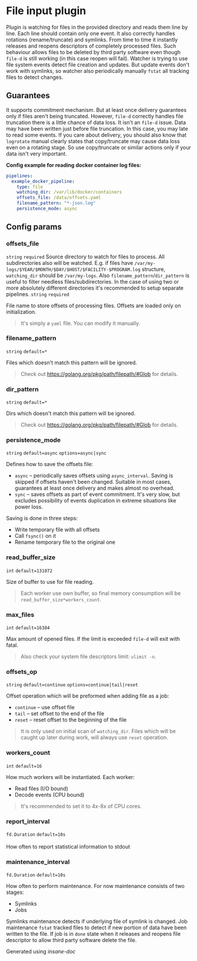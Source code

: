 # File input plugin
Plugin is watching for files in the provided directory and reads them line by line.
Each line should contain only one event. It also correctly handles rotations (rename/truncate) and symlinks.
From time to time it instantly releases and reopens descriptors of completely processed files.
Such behaviour allows files to be deleted by third party software even though `file-d` is still working (in this case reopen will fail).
Watcher is trying to use file system events detect file creation and updates.
But update events don't work with symlinks, so watcher also periodically manually `fstat` all tracking files to detect changes.


## Guarantees
It supports commitment mechanism. But at least once delivery guarantees only if files aren't being truncated.
However, `file-d` correctly handles file truncation there is a little chance of data loss.
It isn't an `file-d` issue. Data may have been written just before file truncation. In this case, you may late to read some events.
If you care about delivery, you should also know that `logrotate` manual clearly states that copy/truncate may cause data loss even on a rotating stage.
So use copy/truncate or similar actions only if your data isn't very important.


**Config example for reading docker container log files:**
```yaml
pipelines:
  example_docker_pipeline:
    type: file
    watching_dir: /var/lib/docker/containers
    offsets_file: /data/offsets.yaml
    filename_pattern: "*-json.log"
    persistence_mode: async
```

## Config params
### offsets_file

`string`  `required` 
Source directory to watch for files to process. All subdirectories also will be watched. E.g. if files have
`/var/my-logs/$YEAR/$MONTH/$DAY/$HOST/$FACILITY-$PROGRAM.log` structure, `watching_dir` should be `/var/my-logs`.
Also `filename_pattern`/`dir_pattern` is useful to filter needless files/subdirectories. In the case of using two or more
absolutely different directories it's recommended to setup separate pipelines.
`string`  `required` 

File name to store offsets of processing files. Offsets are loaded only on initialization.
> It's simply a `yaml` file. You can modify it manually.

### filename_pattern

`string` `default=*`  

Files which doesn't match this pattern will be ignored.
> Check out https://golang.org/pkg/path/filepath/#Glob for details.

### dir_pattern

`string` `default=*`  

Dirs which doesn't match this pattern will be ignored.
> Check out https://golang.org/pkg/path/filepath/#Glob for details.

### persistence_mode

`string` `default=async`  `options=async|sync`

Defines how to save the offsets file:
*  `async` – periodically saves offsets using `async_interval`. Saving is skipped if offsets haven't been changed. Suitable in most cases, guarantees at least once delivery and makes almost no overhead.
*  `sync` – saves offsets as part of event commitment. It's very slow, but excludes possibility of events duplication in extreme situations like power loss.

Saving is done in three steps:
* Write temporary file with all offsets
* Call `fsync()` on it
* Rename temporary file to the original one

### read_buffer_size

`int` `default=131072`  

Size of buffer to use for file reading.
> Each worker use own buffer, so final memory consumption will be `read_buffer_size*workers_count`.

### max_files

`int` `default=16384`  

Max amount of opened files. If the limit is exceeded `file-d` will exit with fatal.
> Also check your system file descriptors limit: `ulimit -n`.

### offsets_op

`string` `default=continue`  `options=continue|tail|reset`

Offset operation which will be preformed when adding file as a job:
*  `continue` – use offset file
*  `tail` – set offset to the end of the file
*  `reset` – reset offset to the beginning of the file
> It is only used on initial scan of `watching_dir`. Files which will be caught up later during work, will always use `reset` operation.

### workers_count

`int` `default=16`  

How much workers will be instantiated. Each worker:
* Read files (I/O bound)
* Decode events (CPU bound)
> It's recommended to set it to 4x-8x of CPU cores.

### report_interval

 `fd.Duration` `default=10s`   <br> <br> How often to report statistical information to stdout
### maintenance_interval

`fd.Duration` `default=10s`  

How often to perform maintenance.
For now maintenance consists of two stages:
* Symlinks
* Jobs

Symlinks maintenance detects if underlying file of symlink is changed.
Job maintenance `fstat` tracked files to detect if new portion of data have been written to the file. If job is in `done` state when it releases and reopens file descriptor to allow third party software delete the file.



 Generated using *insane-doc*